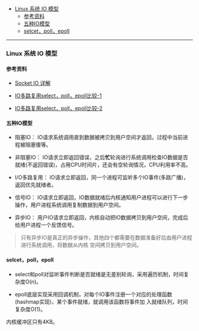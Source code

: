 
<!-- vim-markdown-toc GFM -->

- [Linux 系统 IO 模型](#linux-系统-io-模型)
  - [参考资料](#参考资料)
  - [五种IO模型](#五种io模型)
  - [selcet，poll，epoll](#selcetpollepoll)

<!-- vim-markdown-toc -->

---


### Linux 系统 IO 模型

#### 参考资料
- [Socket IO 详解](https://github.com/CyC2018/CS-Notes/blob/master/notes/Socket.md)

- [IO多路复用select，poll，epoll比较-1](https://www.cnblogs.com/aspirant/p/9166944.html)

- [IO多路复用select，poll，epoll比较-2](https://www.jianshu.com/p/397449cadc9a)


#### 五种IO模型

- 阻塞IO： IO请求系统调用直到数据被拷贝到用户空间才返回，过程中当前进程被阻塞傻等。

- 非阻塞IO： IO请求立即返回错误，之后**忙**轮询进行系统调用检查IO数据是否就绪(不返回错误)，占用CPU时间片，还会有空轮询情况，CPU利用率不高。

- I/O多路复用： IO请求立即返回，同一个进程可监听多个IO事件(多路广播)，返回优先就绪者。

- 信号IO： IO请求立即返回，IO数据就绪后内核通知用户进程可以进行下一步操作，用户进程系统调用复制数据到用户空间。

- 异步IO： 用户IO请求立即返回，内核自动把IO数据拷贝到用户空间，完成后给用户进程一个反馈信号。

> 只有异步IO是真正的异步操作，其他四个都需要在数据准备好后由用户进程进行系统调用，将数据从内核
  空间拷贝到用户空间。


#### selcet，poll，epoll

- select和poll对监听事件判断是否就绪是无差别轮询，采用遍历机制，时间复杂度O(n)。

- epoll底层实现采用回调机制，对每个IO事件注册一个对应的处理函数(hashmap实现)，某个事件就绪，就调用该函数将事件加
  入就绪队列，时间复杂度O(1)。


内核缓冲区只有4KB。


